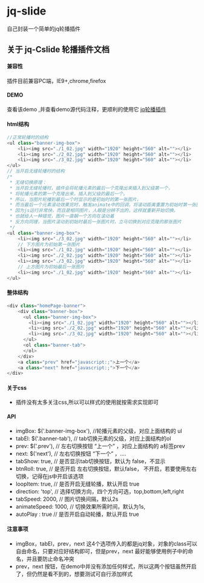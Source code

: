 # jq-slide
自己封装一个简单的jq轮播插件
## 关于 jq-Cslide 轮播插件文档
#### 兼容性
插件目前兼容PC端，IE9+,chrome,firefox
#### DEMO
查看该demo ,并查看demo源代码注释，更顺利的使用它
[jq轮播插件](https://seven-it.github.io/jq-slide/)
#### html结构

```javascript
//正常轮播时的结构
<ul class="banner-img-box">
    <li><img src="./1_02.jpg" width="1920" height="560" alt=""></li>
    <li><img src="./2_02.jpg" width="1920" height="560" alt=""></li>
    <li><img src="./3_02.jpg" width="1920" height="560" alt=""></li>
</ul>
// 当开启无缝轮播时的结构
/*
 * 无缝切换原理：
 * 当开启无缝轮播时，插件会将轮播元素的最后一个克隆出来插入到父级第一个，
 * 将轮播元素的第一个克隆出来，插入到父级的最后一个。
 * 所以，当图片轮播到最后一个时显示的是初始时的第一张图片，
 * 而当最后一个元素滚动效果完时，触发animate中的回调，将滚动距离重置为初始时第一张图片的位置，
 * 因为js运行非常快，而且是相同图片，人眼是分辨不出的，这样就重新开始切换。
 * 也就给人一种错觉，图片一直朝一个方向在滚动着
 * 反方向同理，当图片滚动到初始时最后一张图片时，立马切换到对应克隆的那张图片
 */
<ul class="banner-img-box">
    <li><img src="./3_02.jpg" width="1920" height="560" alt=""></li>
    // 下方图片为初始第一张图片
    <li><img src="./1_02.jpg" width="1920" height="560" alt=""></li>
    <li><img src="./2_02.jpg" width="1920" height="560" alt=""></li>
    <li><img src="./3_02.jpg" width="1920" height="560" alt=""></li>
    // 上方图片为初始最后一张图片
    <li><img src="./1_02.jpg" width="1920" height="560" alt=""></li>
</ul>
```
#### 整体结构

```javascript
<div class="homePage-banner">
    <div class="banner-box">
      <ul class="banner-img-box">
        <li><img src="./1_02.jpg" width="1920" height="560" alt=""></li>
        <li><img src="./2_02.jpg" width="1920" height="560" alt=""></li>
        <li><img src="./3_02.jpg" width="1920" height="560" alt=""></li>
      </ul> 
      <ol class="banner-tab">
      </ol> 
    </div>
    <a class="prev" href="javascript:;">上一个</a>
    <a class="next" href="javascript:;">下一个</a>
</div>
```

#### 关于css
- 插件没有太多关注css,所以可以样式的使用就按需求实现即可

#### API
- imgBox: $('.banner-img-box'),  //轮播元素的父级，对应上面结构的 ul
- tabEl: $('.banner-tab'),       // tab切换元素的父级，对应上面结构的ol
- prev: $('.prev'),             // 左右切换按钮  “上一个” ，对应上面结构的 a标签prev
- next: $('next'),              // 左右切换按钮 “下一个” ，....
- tabShow: true,                // 是否显示tab切换按钮，默认为 false，不显示
- btnRoll: true,                // 是否开启 左右切换按钮，默认false， 不开启，若要使用左右切换，记得在js中开启该选项
- loopItem: true,               // 是否开启无缝轮播，默认开启 true
- direction: 'top',             // 选择切换方向，四个方向可选，top,bottom,left,right
- tabSpeed: 2000,               // 图片切换间隔，默认2s
- animateSpeed: 1000,           // 切换效果所需时间，默认为1s,
- autoPlay : true               // 是否开启自动轮播，默认开启 true

#### 注意事项
- imgBox，tabEl，prev，next 这4个选项传入的都是jq对象，对象的class可以自由命名，只要对应好结构即可，但是prev，next 最好能够使用例子中的命名，并且要防止命名冲突
- prev，next 按钮，在demo中并没有添加任何样式，所以这两个按钮虽然开启了，但仍然是看不到的，想要测试可自行添加样式
